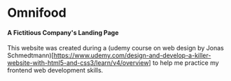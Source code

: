 # Omnifood
#### A Fictitious Company's Landing Page

This website was created during a (udemy course on web design by Jonas Schmedtmann)[https://www.udemy.com/design-and-develop-a-killer-website-with-html5-and-css3/learn/v4/overview] to help me practice my frontend web development skills. 

